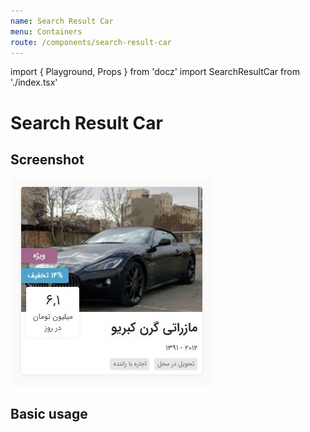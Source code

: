 ```yaml
---
name: Search Result Car
menu: Containers
route: /components/search-result-car
---
```


import { Playground, Props } from 'docz'
import SearchResultCar from './index.tsx'

# Search Result Car

<Props of={SearchResultCar} />

## Screenshot

![SearchResultCar](https://github.com/Doctor-Strange/Otoli-Docz-mage/blob/master/car%20cart.jpg?raw=true)

## Basic usage

<Playground>
  <SearchResultCar key={2} data={{
      id:1,
    search_id:"dsfsadf34324",
    total_discount_percent:10,
    has_system_discount:true,
    media_set:[{
        thumbnail_url:"https://github.com/Doctor-Strange/Otoli-Docz-mage/blob/master/slider1.jpg?raw=true",
        thumbnail_width:300,
        thumbnail_height:300}],
    car: {
        brand:{name:{fa:"نام برند"}},
        name:{fa:"نام مدل"}
    },
    year:{name:{fa:1399}},
    avg_discounted_price_per_day_name:"1،000،000 تومان",
    avg_discounted_price_per_day: 100000,
    deliver_at_renters_place: true,
    with_driver: true
  }} />
</Playground>
